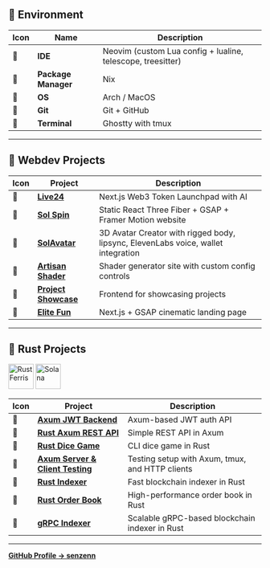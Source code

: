 ## 󰀻 Environment

| Icon | Name            | Description |
|------|----------------|-------------|
|     | **IDE**         | Neovim (custom Lua config + lualine, telescope, treesitter) |
|     | **Package Manager** | Nix |
|     | **OS**          | Arch / MacOS |
|     | **Git**         | Git + GitHub |
|     | **Terminal**    | Ghostty with  tmux |

---

##  Webdev Projects

| Icon | Project | Description |
|------|---------|-------------|
| 󰠄 | [**Live24**](https://live24.fun/) | Next.js Web3 Token Launchpad with AI |
| 󰠄 | [**Sol Spin**](https://sol-spin.vercel.app/about) | Static React Three Fiber + GSAP + Framer Motion website |
| 󰠄 | [**SolAvatar**](https://solavatar.fun) | 3D Avatar Creator with rigged body, lipsync, ElevenLabs voice, wallet integration |
| 󰠄 | [**Artisan Shader**](https://artisan-shader-nextjs.vercel.app) | Shader generator site with custom config controls |
| 󰠄 | [**Project Showcase**](https://project-showcase-amber.vercel.app) | Frontend for showcasing projects |
| 󰠄 | [**Elite Fun**](https://elite-fun-main.vercel.app/) | Next.js + GSAP cinematic landing page |

---

##  Rust Projects

<p align="left">
  <img src="https://raw.githubusercontent.com/senzenn/rust-rest-api-axum/main/rustacean-flat-happy.svg" alt="Rust Ferris" width="50"/>
  <img src="https://raw.githubusercontent.com/solana-labs/solana/master/assets/solana-logo.svg" alt="Solana" width="50"/>
</p>

| Icon | Project | Description |
|------|---------|-------------|
|  | [**Axum JWT Backend**](https://github.com/senzenn/Axum-simple-jwt-based-backend/tree/main/backend) | Axum-based JWT auth API |
|  | [**Rust Axum REST API**](https://github.com/senzenn/rust-rest-api-axum) | Simple REST API in Axum |
|  | [**Rust Dice Game**](https://github.com/senzenn/rust-dice) | CLI dice game in Rust |
|  | [**Axum Server & Client Testing**](https://github.com/senzenn/axum-server-client) | Testing setup with Axum, tmux, and HTTP clients |
|  | [**Rust Indexer**](https://github.com/senzenn/rust-indexer) | Fast blockchain indexer in Rust |
|  | [**Rust Order Book**](https://github.com/senzenn/rust-order-book) | High-performance order book in Rust |
|  | [**gRPC Indexer**](https://github.com/senzenn/grpc-indexer) | Scalable gRPC-based blockchain indexer in Rust |

---

[**GitHub Profile → senzenn**](https://github.com/senzenn)
